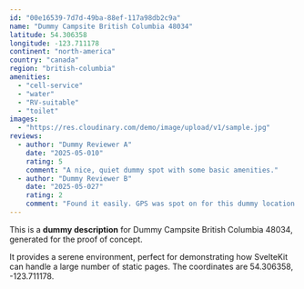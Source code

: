 ```yaml
---
id: "00e16539-7d7d-49ba-88ef-117a98db2c9a"
name: "Dummy Campsite British Columbia 48034"
latitude: 54.306358
longitude: -123.711178
continent: "north-america"
country: "canada"
region: "british-columbia"
amenities:
  - "cell-service"
  - "water"
  - "RV-suitable"
  - "toilet"
images:
  - "https://res.cloudinary.com/demo/image/upload/v1/sample.jpg"
reviews:
  - author: "Dummy Reviewer A"
    date: "2025-05-010"
    rating: 5
    comment: "A nice, quiet dummy spot with some basic amenities."
  - author: "Dummy Reviewer B"
    date: "2025-05-027"
    rating: 2
    comment: "Found it easily. GPS was spot on for this dummy location."
---
```


This is a **dummy description** for Dummy Campsite British Columbia 48034, generated for the proof of concept.

It provides a serene environment, perfect for demonstrating how SvelteKit can handle a large number of static pages. The coordinates are 54.306358, -123.711178.
